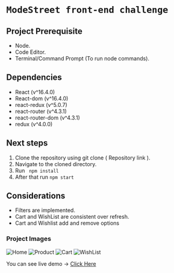# `ModeStreet front-end challenge` 

## Project Prerequisite

- Node.
- Code Editor.
- Terminal/Command Prompt (To run node commands).

## Dependencies

- React (v^16.4.0)
- React-dom (v^16.4.0)
- react-redux (v^5.0.7)
- react-router (v^4.3.1)
- react-router-dom (v^4.3.1)
- redux (v^4.0.0)

## Next steps

1. Clone the repository using git clone ( Repository link ).
2. Navigate to the cloned directory.
3. Run ` npm install`
4. After that run ` npm start `

## Considerations

- Filters are implemented.
- Cart and WishList are consistent over refresh.
- Cart and Wishlist add and remove options

### Project Images

![Home](https://kushbhardwaj28.github.io/front-end-challenge-2/images/home.png)
![Product](https://kushbhardwaj28.github.io/front-end-challenge-2/images/product.png)
![Cart](https://kushbhardwaj28.github.io/front-end-challenge-2/images/cart.png)
![WishList](https://kushbhardwaj28.github.io/front-end-challenge-2/images/wishlist.png)

You can see live demo -> [Click Here](https://github.com/kushbhardwaj28/front-end-challenge-2/dist)

